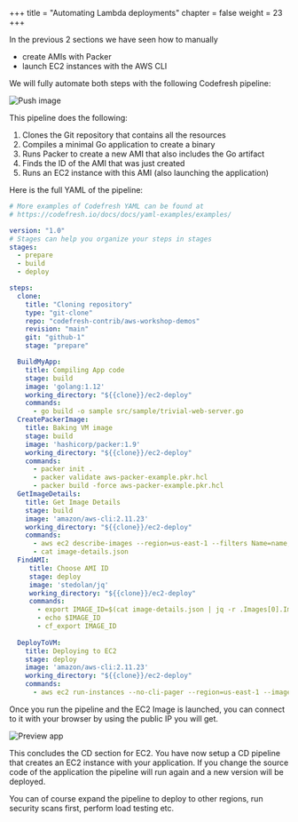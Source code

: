 +++
title = "Automating Lambda deployments"
chapter = false
weight = 23
+++

In the previous 2 sections we have seen how to manually

* create AMIs with Packer
* launch EC2 instances with the AWS CLI

We will fully automate both steps with the following Codefresh pipeline:

![Push image](/images/ec2/baking-pipeline.png)

This pipeline does the following:

1. Clones the Git repository that contains all the resources
2. Compiles a minimal Go application to create a binary
3. Runs Packer to create a new AMI that also includes the Go artifact
4. Finds the ID of the AMI that was just created
5. Runs an EC2 instance with this AMI (also launching the application)

Here is the full YAML of the pipeline:

```yaml
# More examples of Codefresh YAML can be found at
# https://codefresh.io/docs/docs/yaml-examples/examples/

version: "1.0"
# Stages can help you organize your steps in stages
stages:
  - prepare
  - build
  - deploy

steps:
  clone:
    title: "Cloning repository"
    type: "git-clone"
    repo: "codefresh-contrib/aws-workshop-demos"
    revision: "main"
    git: "github-1"
    stage: "prepare"

  BuildMyApp:
    title: Compiling App code
    stage: build
    image: 'golang:1.12'
    working_directory: "${{clone}}/ec2-deploy"
    commands:
      - go build -o sample src/sample/trivial-web-server.go   
  CreatePackerImage:
    title: Baking VM image
    stage: build
    image: 'hashicorp/packer:1.9'
    working_directory: "${{clone}}/ec2-deploy"
    commands:
      - packer init .
      - packer validate aws-packer-example.pkr.hcl
      - packer build -force aws-packer-example.pkr.hcl
  GetImageDetails:
    title: Get Image Details
    stage: build
    image: 'amazon/aws-cli:2.11.23'
    working_directory: "${{clone}}/ec2-deploy"
    commands:
      - aws ec2 describe-images --region=us-east-1 --filters Name=name,Values=kostis-demo > image-details.json
      - cat image-details.json    
  FindAMI:
     title: Choose AMI ID
     stage: deploy
     image: 'stedolan/jq'
     working_directory: "${{clone}}/ec2-deploy"
     commands:
       - export IMAGE_ID=$(cat image-details.json | jq -r .Images[0].ImageId)
       - echo $IMAGE_ID
       - cf_export IMAGE_ID
       
  DeployToVM:
    title: Deploying to EC2
    stage: deploy
    image: 'amazon/aws-cli:2.11.23'
    working_directory: "${{clone}}/ec2-deploy"
    commands:
      - aws ec2 run-instances --no-cli-pager --region=us-east-1 --image-id $IMAGE_ID --count 1 --instance-type t2.micro --security-group-ids sg-077847d2f63340b3f --user-data file://scripts/startup.sh --tag-specifications 'ResourceType=instance,Tags=[{Key=Name,Value=from-codefresh}]'
```

Once you run the pipeline and the EC2 Image is launched, you can connect to it with your browser by using the public IP you will get.


![Preview app](/images/ec2/running-app.png)

This concludes the CD section for EC2. You have now setup a CD pipeline that creates an EC2 instance with your application. If you change the source code of the application the pipeline will run again and a new version will be deployed.

You can of course expand the pipeline to deploy to other regions, run security scans first, perform load testing etc.








